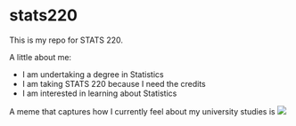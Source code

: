 # stats220

This is my repo for STATS 220. 

A little about me:

- I am undertaking a degree in Statistics
- I am taking STATS 220 because I need the credits
- I am interested in learning about Statistics

A meme that captures how I currently feel about my university studies is ![](https://c.tenor.com/8druEACXtX8AAAAd/tenor.gif)
